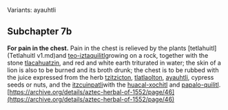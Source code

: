 Variants: ayauhtli  

## Subchapter 7b  
**For pain in the chest.** Pain in the chest is relieved by the plants [tetlahuitl](Tetlahuitl v1.md)and [teo-iztaquilitl](Teo-iztaquilitl.md)growing on a rock, together with the stone [tlacahuatzin](tlacal-huatzin.md), and red and white earth triturated in water; the skin of a lion is also to be burned and its broth drunk; the chest is to be rubbed with the juice expressed from the herb [tzitzicton](Tzitzicton.md), [tlatlaolton](Tlatlaolton.md), [ayauhtli](Ayauhtli.md), cypress seeds or nuts, and the [itzcuinpatli](Itzquin-patli.md)with the [huacal-xochitl](Huacal-xochitl.md) and [papalo-quilitl](Papalo-quilitl.md).  
[https://archive.org/details/aztec-herbal-of-1552/page/46](https://archive.org/details/aztec-herbal-of-1552/page/46)  

